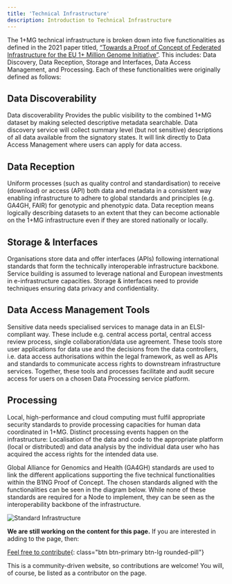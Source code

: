 ```yaml
---
title: 'Technical Infrastructure'
description: Introduction to Technical Infrastructure
---
```


The 1+MG technical infrastructure is broken down into five functionalities as defined in the 2021 paper titled, [“Towards a Proof of Concept of Federated Infrastructure for the EU 1+ Million Genome Initiative”](https://zenodo.org/record/6089583).  This includes: Data Discovery, Data Reception, Storage and Interfaces, Data Access Management, and Processing.  Each of these functionalities were originally defined as follows:

## Data Discoverability
Data discoverability Provides the public visibility to the combined 1+MG dataset by making selected descriptive metadata searchable. Data discovery service will collect summary level (but not sensitive) descriptions of all data available from the signatory states. It will link directly to Data Access Management where users can apply for data access.

## Data Reception
Uniform processes (such as quality control and standardisation) to receive (download) or access (API) both data and metadata in a consistent way enabling infrastructure to adhere to global standards and principles (e.g. GA4GH, FAIR) for genotypic and phenotypic data. Data reception means logically describing datasets to an extent that they can become actionable on the 1+MG infrastructure even if they are stored nationally or locally. 

## Storage & Interfaces
Organisations store data and offer interfaces (APIs) following international standards that form the technically interoperable infrastructure backbone. Service building is assumed to leverage national and European investments in e-infrastructure capacities. Storage & interfaces need to provide techniques ensuring data privacy and confidentiality.

## Data Access Management Tools
Sensitive data needs specialised services to manage data in an ELSI-compliant way. These include e.g. central access portal, central access review process, single collaboration/data use agreement. These tools store user applications for data use and the decisions from the data controllers, i.e. data access authorisations within the legal framework, as well as APIs and standards to communicate access rights to downstream infrastructure services. Together, these tools and processes facilitate and audit secure access for users on a chosen Data Processing service platform.

## Processing
Local, high-performance and cloud computing must fulfil appropriate security standards to provide processing capacities for human data coordinated in 1+MG. Distinct processing events happen on the infrastructure: Localisation of the data and code to the appropriate platform (local or distributed) and data analysis by the individual data user who has acquired the access rights for the intended data use. 


Global Alliance for Genomics and Health (GA4GH) standards are used to link the different applications supporting the five technical functionalities within the B1NG Proof of Concept.  The chosen standards aligned with the functionalities can be seen in the diagram below.  While none of these standards are required for a Node to implement, they can be seen as the interoperability backbone of the infrastructure.

<img src="{{ 'assets/img/data-infrastructure.png' | relative_url }}" class="m-2" style="max-width: 100%; max-height: 100%; vertical-align: middle" alt="Standard Infrastructure" />


**We are still working on the content for this page.** If you are interested in adding to the page, then:

[Feel free to contribute](how_to_contribute){: class="btn btn-primary btn-lg rounded-pill"}

This is a community-driven website, so contributions are welcome! You will, of course, be listed as a contributor on the page.



